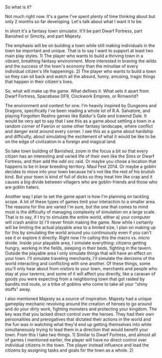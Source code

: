 So what is it?

Not much right now. It's a game I've spent plenty of time thinking about but only 2 months so far developing. Let's talk about what I want it to be.

In short it's a fantasy town simulator. It'll be part Dwarf Fortress, part Banished or Simcity, and part Majesty.

The emphasis will be on building a town while still making individuals in the town be important and unique. That is to say I want to support at least two main play styles. 1) The player who wants to build a thriving town in a vibrant, breathing fantasy environment. More interested in braving the wilds and the success of the town's economy than the minutiae of every individual citizen's life happenings. 2) The player who wants to build a town so they can sit back and watch all the absurd, funny, amusing, tragic things that happen in their citizen's lives. 

So, what will make up the game. What defines it. What sets it apart from Dwarf Fortress, Spacebase DF9, Clockwork Empires, or Rimworld? 

The environment and context for one. I'm heavily inspired by Dungeons and Dragons, specifically I've been reading a whole lot of R.A. Salvatore, and playing Forgotten Realms games like Baldur's Gate and Icewind Dale. It would be very apt to say that I see this as a game about settling a town in a random corner of Faerûn or some other fantasy landscape, where conflict and danger exist around every corner. I see this as a game about hardship and difficulty, about simulating the excitement of what it would be like to be on the edge of civilization in a foreign and magical land.

So take town building of Banished, zoom in the focus a bit so that every citizen has an interesting and varied life of their own like the Sims or Dwarf Fortress, and then add the odd orc raid. Or maybe you chose a location that happens to be in bear breeding territory. Maul Fest 2014. Or maybe a goblin decides to move into your town because he's not like the rest of his brutish kind. But your town is kind of full of dicks so they treat him like crap and it causes a big divide between villagers who are goblin-friends and those who are goblin haters. 

Another way I plan to set the game apart is how I'm planning on tackling scope. A lot of these types of games limit your interaction to a smaller area. The reasons for this are varied I'm sure, but the one that comes to mind most is the difficulty of managing complexity of simulation on a large scale. That is to say, if I try to simulate the entire world, either a) your computer will crash and/or b) I'll never finish making the game. Now while I certainly will be limiting the actual playable area to a limited size, I plan on making up for this by simulating the world around you continuously even if you can't see it or explore it directly. Right now I'm calling this the macro vs. micro divide. Inside your playable area, I simulate everything: citizens getting hungry, working in the fields, sleeping in their beds, fighting in the tavern. Outside the playable area I only simulate things that will have an effect on your town. I'll simulate traveling merchants, I'll simulate the denizens of the world interacting and conflicting with one another. Of these things, some you'll only hear about from visitors to your town, merchants and people who stay at your taverns, and some of it will affect you directly, like a caravan of goods you were expecting from a neighboring town that got raided by bandits mid route, or a tribe of goblins who come to take all your "shiny stuffs" away.

I also mentioned Majesty as a source of inspiration. Majesty had a unique gameplay mechanic revolving around the creation of heroes to go around and do your dirty work, fighting monsters and protecting your kingdom. The key was that you lacked direct control over the heroes. They had their own personalities and prerogatives that dictated their actions in the world and the fun was in watching what they'd end up getting themselves into while simultaneously trying to lead them in a direction that would benefit your town. From this I take two things. 1) Similar to Dwarf Fortress, and almost all of games I mentioned earlier, the player will have no direct control over individual citizens in the town. The player instead influence and lead the citizens by assigning tasks and goals for the town as a whole. 2)
